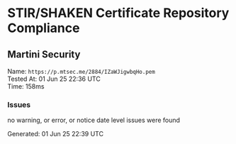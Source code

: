 # STIR/SHAKEN Certificate Repository Compliance

## Martini Security

Name: `https://p.mtsec.me/2884/IZaWJigwbqHo.pem`\
Tested At: 01 Jun 25 22:36 UTC\
Time: 158ms

### Issues

no warning, or error, or notice date level issues were found

Generated: 01 Jun 25 22:39 UTC